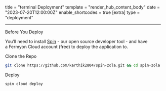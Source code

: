 title = "terminal Deployment"
template = "render_hub_content_body"
date = "2023-07-20T12:00:00Z"
enable_shortcodes = true
[extra]
type = "deployment"

---

Before You Deploy

You’ll need to install [Spin](https://developer.fermyon.com/spin/v2/install) - our open source developer tool - and have a Fermyon Cloud account (free) to deploy the application to.

Clone the Repo

```bash
git clone https://github.com/karthik2804/spin-zola.git && cd spin-zola
```

Deploy

```bash
spin cloud deploy
```